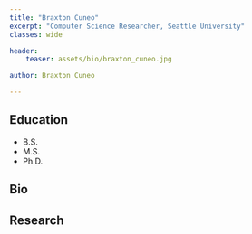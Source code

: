 ```yaml
---
title: "Braxton Cuneo"
excerpt: "Computer Science Researcher, Seattle University"
classes: wide

header:
    teaser: assets/bio/braxton_cuneo.jpg

author: Braxton Cuneo

---
```

## Education
* B.S.
* M.S.
* Ph.D.

## Bio


## Research

